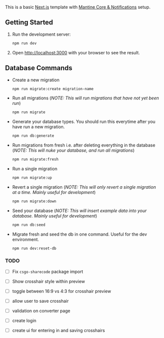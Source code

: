 This is a basic [Next.js](https://nextjs.org/) template with [Mantine Core & Notifications](https://mantine.dev/) setup.

## Getting Started

1. Run the development server:

    ```bash
    npm run dev
    ```

2. Open [http://localhost:3000](http://localhost:3000) with your browser to see the result.

## Database Commands

-   Create a new migration

    ```bash
    npm run migrate:create migration-name
    ```

-   Run all migrations (_NOTE: This will run migrations that have not yet been run_)

    ```bash
    npm run migrate
    ```

-   Generate your database types. You should run this everytime after you have run a new migration.

    ```bash
    npm run db:generate
    ```

-   Run migrations from fresh i.e. after deleting everything in the database (_NOTE: This will nuke your database, and run all migrations_)

    ```bash
    npm run migrate:fresh
    ```

-   Run a single migration

    ```bash
    npm run migrate:up
    ```

-   Revert a single migration (_NOTE: This will only revert a single migration at a time. Mainly useful for development_)

    ```bash
    npm run migrate:down
    ```

-   Seed your database (_NOTE: This will insert example data into your database. Mainly useful for development_)

    ```bash
    npm run db:seed
    ```

-   Migrate fresh and seed the db in one command. Useful for the dev environment.

    ```bash
    npm run dev:reset-db
    ```

### TODO

-   [ ] Fix `csgo-sharecode` package import
-   [ ] Show crosshair style within preview
-   [ ] toggle between 16:9 vs 4:3 for crosshair preview
-   [ ] allow user to save crosshair
-   [ ] validation on converter page

-   [ ] create login
-   [ ] create ui for entering in and saving crosshairs
